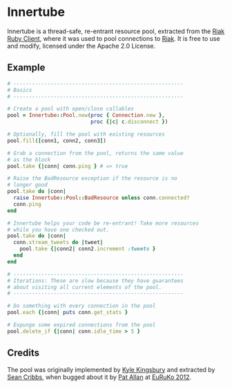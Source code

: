# Innertube

Innertube is a thread-safe, re-entrant resource pool, extracted from
the [Riak Ruby Client](https://github.com/basho/riak-ruby-client), where it was used to
pool connections to [Riak](https://github.com/basho/riak). It is free to use and modify,
licensed under the Apache 2.0 License.

## Example

```ruby
# -------------------------------------------------------
# Basics
# -------------------------------------------------------

# Create a pool with open/close callables
pool = Innertube::Pool.new(proc { Connection.new },
                           proc {|c| c.disconnect })

# Optionally, fill the pool with existing resources
pool.fill([conn1, conn2, conn3])

# Grab a connection from the pool, returns the same value
# as the block
pool.take {|conn| conn.ping } # => true

# Raise the BadResource exception if the resource is no
# longer good
pool.take do |conn|
  raise Innertube::Pool::BadResource unless conn.connected?
  conn.ping
end

# Innertube helps your code be re-entrant! Take more resources
# while you have one checked out.
pool.take do |conn|
  conn.stream_tweets do |tweet|
    pool.take {|conn2| conn2.increment :tweets }
  end
end

# -------------------------------------------------------
# Iterations: These are slow because they have guarantees
# about visiting all current elements of the pool.
# -------------------------------------------------------

# Do something with every connection in the pool
pool.each {|conn| puts conn.get_stats }

# Expunge some expired connections from the pool
pool.delete_if {|conn| conn.idle_time > 5 }
```

## Credits

The pool was originally implemented by [Kyle Kingsbury](https://github.com/aphyr) and
extracted by [Sean Cribbs](https://github.com/seancribbs), when bugged about it by
[Pat Allan](https://github.com/pat) at
[EuRuKo 2012](http://www.euruko2012.org/).
